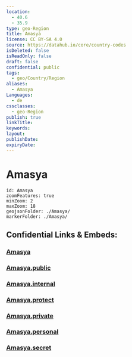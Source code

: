 ```yaml
---
location:
  - 40.6
  - 35.9
type: geo-Region
title: Amasya
license: CC BY-SA 4.0
source: https://datahub.io/core/country-codes
isDeleted: false
isReadOnly: false
draft: false
confidential: public
tags:
  - geo/Country/Region
aliases:
  - Amasya
Languages:
  - de
cssclasses:
  - geo-Region
publish: true
linkTitle:
keywords:
layout:
publishDate:
expiryDate:
---
```


# Amasya

```leaflet
id: Amasya
zoomFeatures: true 
minZoom: 2 
maxZoom: 18
geojsonFolder: ./Amasya/
markerFolder: ./Amasya/
```


## Confidential Links & Embeds: 

### [Amasya](/_Standards/Earth/Continent/Europe/Europe~East/Turkey/Provinces~Turkey/Amasya.md) 

### [Amasya.public](/_public/Earth/Continent/Europe/Europe~East/Turkey/Provinces~Turkey/Amasya.public.md) 

### [Amasya.internal](/_internal/Earth/Continent/Europe/Europe~East/Turkey/Provinces~Turkey/Amasya.internal.md) 

### [Amasya.protect](/_protect/Earth/Continent/Europe/Europe~East/Turkey/Provinces~Turkey/Amasya.protect.md) 

### [Amasya.private](/_private/Earth/Continent/Europe/Europe~East/Turkey/Provinces~Turkey/Amasya.private.md) 

### [Amasya.personal](/_personal/Earth/Continent/Europe/Europe~East/Turkey/Provinces~Turkey/Amasya.personal.md) 

### [Amasya.secret](/_secret/Earth/Continent/Europe/Europe~East/Turkey/Provinces~Turkey/Amasya.secret.md)

